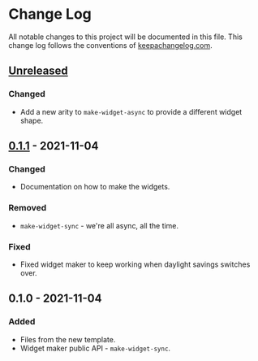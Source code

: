 # Change Log
All notable changes to this project will be documented in this file. This change log follows the conventions of [keepachangelog.com](http://keepachangelog.com/).

## [Unreleased]
### Changed
- Add a new arity to `make-widget-async` to provide a different widget shape.

## [0.1.1] - 2021-11-04
### Changed
- Documentation on how to make the widgets.

### Removed
- `make-widget-sync` - we're all async, all the time.

### Fixed
- Fixed widget maker to keep working when daylight savings switches over.

## 0.1.0 - 2021-11-04
### Added
- Files from the new template.
- Widget maker public API - `make-widget-sync`.

[Unreleased]: https://sourcehost.site/your-name/clodoc/compare/0.1.1...HEAD
[0.1.1]: https://sourcehost.site/your-name/clodoc/compare/0.1.0...0.1.1
